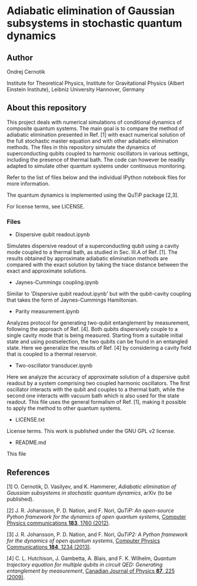 # Adiabatic elimination of Gaussian subsystems in stochastic quantum dynamics

## Author

Ondrej Cernotik

Institute for Theoretical Physics, Institute for Gravitational Physics (Albert Einstein Institute), Leibniz University Hannover, Germany

## About this repository

This project deals with numerical simulations of conditional dynamics
of composite quantum systems. The main goal is to compare the method of
adiabatic elimination presented in Ref. [1] with exact numerical solution
of the full stochastic master equation and with other adiabatic elimination
methods. The files in this repository simulate the dynamics of
superconducting qubits coupled to harmonic oscillators in various settings,
including the presence of thermal bath. The code can however be readily
adapted to simulate other quantum systems under continuous monitoring.
 
Refer to the list of files below and the individual IPython notebook
files for more information.
 
The quantum dynamics is implemented using the QuTiP package [2,3].
 
For license terms, see LICENSE.

### Files

* Dispersive qubit readout.ipynb

Simulates dispersive readout of a superconducting qubit using a cavity mode coupled to a thermal bath, as studied in Sec. III.A of Ref. [1]. The results obtained by approximate adiabatic elimination methods are compared with the exact solution by taking the trace distance between the exact and approximate solutions.

* Jaynes-Cummings coupling.ipynb

Similar to 'Dispersive qubit readout.ipynb' but with the qubit-cavity coupling that takes the form of Jaynes-Cummings Hamiltonian.

* Parity measurement.ipynb

Analyzes protocol for generating two-qubit entanglement by
measurement, following the approach of Ref. [4]. Both qubits
dispersively couple to a single cavity mode that is being measured.
Starting from a suitable initial state and using postselection,
the two qubits can be found in an entangled state. Here we
generalize the results of Ref. [4] by considering a cavity field
that is coupled to a thermal reservoir.

* Two-oscillator transducer.ipynb

Here we analyze the accuracy of approximate solution of a
dispersive qubit readout by a system comprising two coupled
harmonic oscillators. The first oscillator interacts with the
qubit and couples to a thermal bath, while the second one
interacts with vacuum bath which is also used for the state
readout. This file uses the general formalism of Ref. [1],
making it possible to apply the method to other quantum systems.

* LICENSE.txt

License terms. This work is published under the GNU GPL v2 license.

* README.md

This file

## References

[1] O. Cernotik, D. Vasilyev, and K. Hammerer, *Adiabatic elimination of Gaussian subsystems in stochastic quantum dynamics*, arXiv (to be published).

[2] J. R. Johansson, P. D. Nation, and F. Nori, *QuTiP: An open-source Python framework for the dynamics of open quantum systems*, [Computer Physics communications **183**, 1760 (2012)](http://dx.doi.org/10.1016/j.cpc.2012.02.021).

[3] J. R. Johansson, P. D. Nation, and F. Nori, *QuTiP2: A Python framework for the dynamics of open quantum systems*, [Computer Physics Communications **184**, 1234 (2013)](http://dx.doi.org/10.1016/j.cpc.2012.11.019).

[4] C. L. Hutchison, J. Gambetta, A. Blais, and F. K. Wilhelm, *Quantum trajectory equation for multiple qubits in circuit QED: Generating entanglement by measurement*, [Canadian Journal of Physics **87**, 225 (2009)](http://dx.doi.org/10.1139/P08-140).
